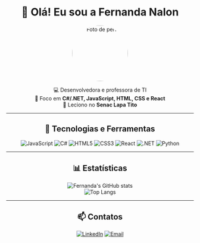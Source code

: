 <div align="center">

# 👋 Olá! Eu sou a Fernanda Nalon

<img src="https://avatars.githubusercontent.com/u/SEU-ID-GITHUB?v=4" width="150" style="border-radius: 50%;" alt="Foto de perfil">

💻 Desenvolvedora e professora de TI  
🎯 Foco em **C#/.NET, JavaScript, HTML, CSS e React**  
📍 Leciono no **Senac Lapa Tito**  

---

## 🚀 Tecnologias e Ferramentas
![JavaScript](https://img.shields.io/badge/JavaScript-F7DF1E?style=for-the-badge&logo=javascript&logoColor=black)
![C#](https://img.shields.io/badge/C%23-239120?style=for-the-badge&logo=csharp&logoColor=white)
![HTML5](https://img.shields.io/badge/HTML5-E34F26?style=for-the-badge&logo=html5&logoColor=white)
![CSS3](https://img.shields.io/badge/CSS3-1572B6?style=for-the-badge&logo=css3&logoColor=white)
![React](https://img.shields.io/badge/React-20232A?style=for-the-badge&logo=react&logoColor=61DAFB)
![.NET](https://img.shields.io/badge/.NET-512BD4?style=for-the-badge&logo=dotnet&logoColor=white)
![Python](https://img.shields.io/badge/Python-3776AB?style=for-the-badge&logo=python&logoColor=white)

---

## 📊 Estatísticas
![Fernanda's GitHub stats](https://github-readme-stats.vercel.app/api?username=FernandaNalon&show_icons=true&theme=dracula)  
![Top Langs](https://github-readme-stats.vercel.app/api/top-langs/?username=FernandaNalon&layout=compact&theme=dracula)

---

## 📫 Contatos
[![LinkedIn](https://img.shields.io/badge/LinkedIn-0A66C2?style=for-the-badge&logo=linkedin&logoColor=white)](SEU-LINKEDIN)
[![Email](https://img.shields.io/badge/Email-D14836?style=for-the-badge&logo=gmail&logoColor=white)](mailto:SEU-EMAIL)

</div>
